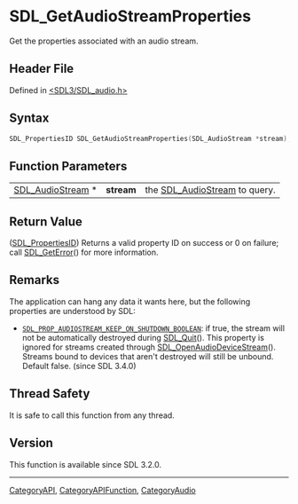 # SDL_GetAudioStreamProperties

Get the properties associated with an audio stream.

## Header File

Defined in [<SDL3/SDL_audio.h>](https://github.com/libsdl-org/SDL/blob/main/include/SDL3/SDL_audio.h)

## Syntax

```c
SDL_PropertiesID SDL_GetAudioStreamProperties(SDL_AudioStream *stream);
```

## Function Parameters

|                                      |            |                                                  |
| ------------------------------------ | ---------- | ------------------------------------------------ |
| [SDL_AudioStream](SDL_AudioStream) * | **stream** | the [SDL_AudioStream](SDL_AudioStream) to query. |

## Return Value

([SDL_PropertiesID](SDL_PropertiesID)) Returns a valid property ID on
success or 0 on failure; call [SDL_GetError](SDL_GetError)() for more
information.

## Remarks

The application can hang any data it wants here, but the following
properties are understood by SDL:

- [`SDL_PROP_AUDIOSTREAM_KEEP_ON_SHUTDOWN_BOOLEAN`](SDL_PROP_AUDIOSTREAM_KEEP_ON_SHUTDOWN_BOOLEAN):
  if true, the stream will not be automatically destroyed during
  [SDL_Quit](SDL_Quit)(). This property is ignored for streams created
  through [SDL_OpenAudioDeviceStream](SDL_OpenAudioDeviceStream)(). Streams
  bound to devices that aren't destroyed will still be unbound. Default
  false. (since SDL 3.4.0)

## Thread Safety

It is safe to call this function from any thread.

## Version

This function is available since SDL 3.2.0.

----
[CategoryAPI](CategoryAPI), [CategoryAPIFunction](CategoryAPIFunction), [CategoryAudio](CategoryAudio)

